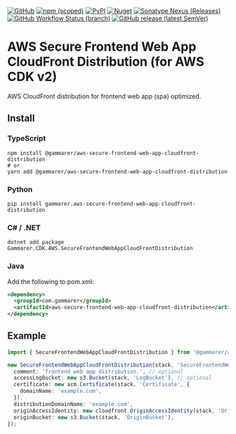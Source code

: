 [![GitHub](https://img.shields.io/github/license/yicr/aws-secure-frontend-web-app-cloudfront-distribution?style=flat-square)](https://github.com/yicr/aws-secure-frontend-web-app-cloudfront-distribution/blob/main/LICENSE)
[![npm (scoped)](https://img.shields.io/npm/v/@gammarer/aws-secure-frontend-web-app-cloudfront-distribution?style=flat-square)](https://www.npmjs.com/package/@gammarer/aws-secure-frontend-web-app-cloudfront-distribution)
[![PyPI](https://img.shields.io/pypi/v/gammarer.aws-secure-frontend-web-app-cloudfront-distribution?style=flat-square)](https://pypi.org/project/gammarer.aws-secure-frontend-web-app-cloudfront-distribution/)
[![Nuget](https://img.shields.io/nuget/v/Gammarer.CDK.AWS.SecureFrontendWebAppCloudFrontDistribution?style=flat-square)](https://www.nuget.org/packages/Gammarer.CDK.AWS.SecureFrontendWebAppCloudFrontDistribution/)
[![Sonatype Nexus (Releases)](https://img.shields.io/nexus/r/com.gammarer/aws-secure-frontend-web-app-cloudfront-distribution?server=https%3A%2F%2Fs01.oss.sonatype.org%2F&style=flat-square)](https://s01.oss.sonatype.org/content/repositories/releases/com/gammarer/aws-secure-frontend-web-app-cloudfront-distribution/)
[![GitHub Workflow Status (branch)](https://img.shields.io/github/actions/workflow/status/yicr/aws-secure-frontend-web-app-cloudfront-distribution/release.yml?branch=main&label=release&style=flat-square)](https://github.com/yicr/aws-secure-frontend-web-app-cloudfront-distribution/actions/workflows/release.yml)
[![GitHub release (latest SemVer)](https://img.shields.io/github/v/release/yicr/aws-secure-frontend-web-app-cloudfront-distribution?sort=semver&style=flat-square)](https://github.com/yicr/aws-secure-frontend-web-app-cloudfront-distribution/releases)

# AWS Secure Frontend Web App CloudFront Distribution (for AWS CDK v2)

AWS CloudFront distribution for frontend web app (spa) optimized.

## Install

### TypeScript

```shell
npm install @gammarer/aws-secure-frontend-web-app-cloudfront-distribution
# or
yarn add @gammarer/aws-secure-frontend-web-app-cloudfront-distribution
```

### Python

```shell
pip install gammarer.aws-secure-frontend-web-app-cloudfront-distribution
```

### C# / .NET

```shell
dotnet add package Gammarer.CDK.AWS.SecureFrontendWebAppCloudFrontDistribution
```

### Java
Add the following to pom.xml:

```xml
<dependency>
  <groupId>com.gammarer</groupId>
  <artifactId>aws-secure-frontend-web-app-cloudfront-distribution</artifactId>
</dependency>
```

## Example

```typescript
import { SecureFrontendWebAppCloudFrontDistribution } from '@gammarer/aws-secure-frontend-web-app-cloudfront-distribution';

new SecureFrontendWebAppCloudFrontDistribution(stack, 'SecureFrontendWebAppCloudFrontDistribution', {
  comment: 'frontend web app distribution.', // optional
  accessLogBucket: new s3.Bucket(stack, 'LogBucket'), // optional
  certificate: new acm.Certificate(stack, 'Certificate', {
    domainName: 'example.com',
  }),
  distributionDomainName: 'example.com',
  originAccessIdentity: new cloudfront.OriginAccessIdentity(stack, 'OriginAccessIdentity'),
  originBucket: new s3.Bucket(stack, 'OriginBucket'),
});

```
